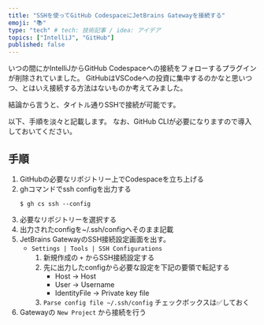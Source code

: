 ```yaml
---
title: "SSHを使ってGitHub CodespaceにJetBrains Gatewayを接続する"
emoji: "📚"
type: "tech" # tech: 技術記事 / idea: アイデア
topics: ["IntelliJ", "GitHub"]
published: false
---
```

いつの間にかIntelliJからGitHub Codespaceへの接続をフォローするプラグインが削除されていました。
GitHubはVSCodeへの投資に集中するのかなと思いつつ、とはいえ接続する方法はないものか考えてみました。

結論から言うと、タイトル通りSSHで接続が可能です。

以下、手順を淡々と記載します。
なお、GitHub CLIが必要になりますので導入しておいてください。

## 手順
1. GitHubの必要なリポジトリー上でCodespaceを立ち上げる
2. ghコマンドでssh configを出力する
    ```shell
    $ gh cs ssh --config
    ```
3. 必要なリポジトリーを選択する
4. 出力されたconfigを~/.ssh/configへそのまま記載
5. JetBrains GatewayのSSH接続設定画面を出す。
   - `Settings | Tools | SSH Configurations`
     1. 新規作成の `+` からSSH接続設定する
     2. 先に出力したconfigから必要な設定を下記の要領で転記する
        - Host -> Host
        - User -> Username
        - IdentityFile -> Private key file
     3. `Parse config file ~/.ssh/config` チェックボックスは✅しておく
6. Gatewayの `New Project` から接続を行う
